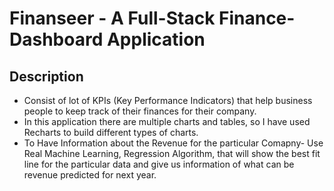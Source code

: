 # Finanseer - A Full-Stack Finance-Dashboard Application

## Description
- Consist of lot of KPIs (Key Performance Indicators) that help business people to keep track of their finances for their company.
- In this application there are multiple charts and tables, so I have used Recharts to build different types of charts.
- To Have Information about the Revenue for the particular Comapny-  Use Real Machine Learning, Regression Algorithm, that will show the best fit line for the particular data and give us information of what can be revenue predicted for next year.
